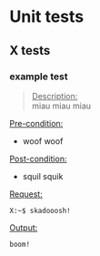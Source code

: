 # Unit tests

## X tests

### example test
><ins>Description:</ins><br>
> miau miau miau

<ins>Pre-condition:</ins>
- woof woof

<ins>Post-condition:</ins>
- squil squik

<ins>Request:</ins>
```console
X:~$ skadooosh!
```

<ins>Output:</ins>
```console
boom!
```